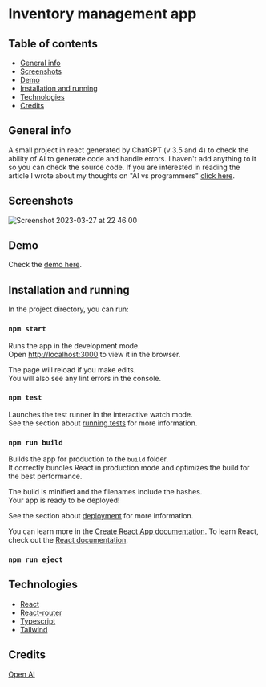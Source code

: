 # Inventory management app

## Table of contents

- [General info](#general-info)
- [Screenshots](#screenshots)
- [Demo](#demo)
- [Installation and running](#installation-and-running)
- [Technologies](#technologies)
- [Credits](#credits)

## General info

A small project in react generated by ChatGPT (v 3.5 and 4) to check the ability of AI to generate code and handle errors. I haven't add anything to it so you can check the source code. If you are interested in reading the article I wrote about my thoughts on "AI vs programmers" [click here](https://espeo.eu/blog/ai-chatgpt-software-development/).

## Screenshots
![Screenshot 2023-03-27 at 22 46 00](https://user-images.githubusercontent.com/48052206/228675514-4dd7f4e4-d782-499a-8932-7bb2becba17d.png)

## Demo

Check the [demo here](https://stunning-malasada-1f8694.netlify.app/).

## Installation and running

In the project directory, you can run:

### `npm start`

Runs the app in the development mode.\
Open [http://localhost:3000](http://localhost:3000) to view it in the browser.

The page will reload if you make edits.\
You will also see any lint errors in the console.

### `npm test`

Launches the test runner in the interactive watch mode.\
See the section about [running tests](https://facebook.github.io/create-react-app/docs/running-tests) for more information.

### `npm run build`

Builds the app for production to the `build` folder.\
It correctly bundles React in production mode and optimizes the build for the best performance.

The build is minified and the filenames include the hashes.\
Your app is ready to be deployed!

See the section about [deployment](https://facebook.github.io/create-react-app/docs/deployment) for more information.

You can learn more in the [Create React App documentation](https://facebook.github.io/create-react-app/docs/getting-started).
To learn React, check out the [React documentation](https://reactjs.org/).

### `npm run eject`

## Technologies

- [React](https://github.com/facebook/react)
- [React-router](https://github.com/remix-run/react-router)
- [Typescript](https://github.com/microsoft/TypeScript)
- [Tailwind](https://github.com/tailwindlabs/tailwindcss)

## Credits

[Open AI](https://openai.com/)

